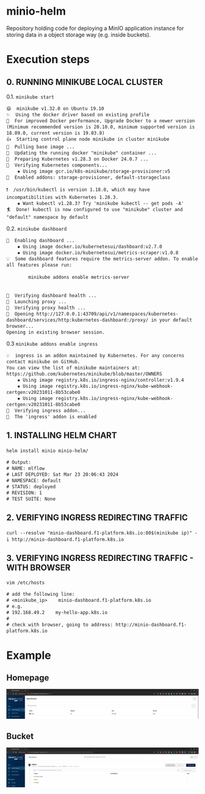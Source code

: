 # minio-helm
Repository holding code for deploying a MinIO application instance for storing data in a object storage way (e.g. inside buckets).

# Execution steps 
## 0. RUNNING MINIKUBE LOCAL CLUSTER ##
0.1. `minikube start`
```
😄  minikube v1.32.0 on Ubuntu 19.10
✨  Using the docker driver based on existing profile
💨  For improved Docker performance, Upgrade Docker to a newer version (Minimum recommended version is 20.10.0, minimum supported version is 18.09.0, current version is 19.03.8)
👍  Starting control plane node minikube in cluster minikube
🚜  Pulling base image ...
🏃  Updating the running docker "minikube" container ...
🐳  Preparing Kubernetes v1.28.3 on Docker 24.0.7 ...
🔎  Verifying Kubernetes components...
    ▪ Using image gcr.io/k8s-minikube/storage-provisioner:v5
🌟  Enabled addons: storage-provisioner, default-storageclass

❗  /usr/bin/kubectl is version 1.18.0, which may have incompatibilities with Kubernetes 1.28.3.
    ▪ Want kubectl v1.28.3? Try 'minikube kubectl -- get pods -A'
🏄  Done! kubectl is now configured to use "minikube" cluster and "default" namespace by default
```
0.2. `minikube dashboard`
```
🔌  Enabling dashboard ...
    ▪ Using image docker.io/kubernetesui/dashboard:v2.7.0
    ▪ Using image docker.io/kubernetesui/metrics-scraper:v1.0.8
💡  Some dashboard features require the metrics-server addon. To enable all features please run:

        minikube addons enable metrics-server


🤔  Verifying dashboard health ...
🚀  Launching proxy ...
🤔  Verifying proxy health ...
🎉  Opening http://127.0.0.1:43709/api/v1/namespaces/kubernetes-dashboard/services/http:kubernetes-dashboard:/proxy/ in your default browser...
Opening in existing browser session.
```
0.3 `minikube addons enable ingress`
```
💡  ingress is an addon maintained by Kubernetes. For any concerns contact minikube on GitHub.
You can view the list of minikube maintainers at: https://github.com/kubernetes/minikube/blob/master/OWNERS
    ▪ Using image registry.k8s.io/ingress-nginx/controller:v1.9.4
    ▪ Using image registry.k8s.io/ingress-nginx/kube-webhook-certgen:v20231011-8b53cabe0
    ▪ Using image registry.k8s.io/ingress-nginx/kube-webhook-certgen:v20231011-8b53cabe0
🔎  Verifying ingress addon...
🌟  The 'ingress' addon is enabled
```

## 1. INSTALLING HELM CHART ##
`helm install minio minio-helm/`
```
# Output:
# NAME: mlflow
# LAST DEPLOYED: Sat Mar 23 20:06:43 2024
# NAMESPACE: default
# STATUS: deployed
# REVISION: 1
# TEST SUITE: None
```

## 2. VERIFYING INGRESS REDIRECTING TRAFFIC ##
`curl --resolve "minio-dashboard.f1-platform.k8s.io:80$(minikube ip)" -i http://minio-dashboard.f1-platform.k8s.io`

## 3. VERIFYING INGRESS REDIRECTING TRAFFIC - WITH BROWSER ##
`vim /etc/hosts`
```
# add the following line: 
# <minikube_ip>    minio-dashboard.f1-platform.k8s.io
# e.g. 
# 192.168.49.2    my-hello-app.k8s.io
#
# check with browser, going to address: http://minio-dashboard.f1-platform.k8s.io
```

# Example
## Homepage
![sample image](./images/minio-homepage.png)

## Bucket
![sample image 2](./images/minio-bucket.png)